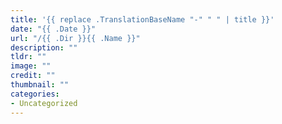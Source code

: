 ```yaml
---
title: '{{ replace .TranslationBaseName "-" " " | title }}'
date: "{{ .Date }}"
url: "/{{ .Dir }}{{ .Name }}"
description: ""
tldr: ""
image: ""
credit: ""
thumbnail: ""
categories:
- Uncategorized
---
```

